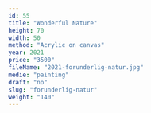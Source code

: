 ```yaml
---
id: 55
title: "Wonderful Nature"
height: 70
width: 50
method: "Acrylic on canvas"
year: 2021
price: "3500"
fileName: "2021-forunderlig-natur.jpg"
medie: "painting"
draft: "no"
slug: "forunderlig-natur"
weight: "140"
---
```

